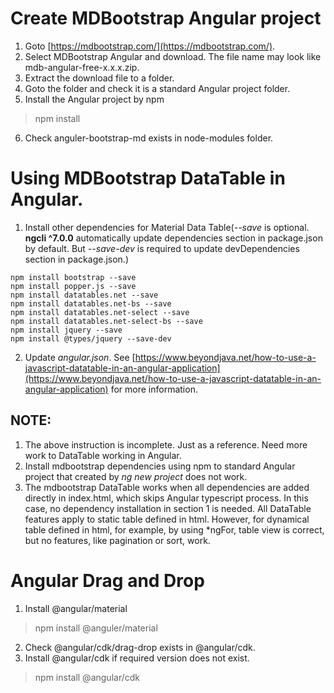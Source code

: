 # Create MDBootstrap Angular project

1. Goto [https://mdbootstrap.com/](https://mdbootstrap.com/).
2. Select MDBootstrap Angular and download. The file name may look like mdb-angular-free-x.x.x.zip.
3. Extract the download file to a folder.
4. Goto the folder and check it is a standard Angular project folder.
5. Install the Angular project by npm
> npm install 
6. Check anguler-bootstrap-md exists in node-modules folder.

# Using MDBootstrap DataTable in Angular.

1. Install other dependencies for Material Data Table(_--save_ is optional. **ngcli ^7.0.0** automatically update dependencies section in package.json by default. But _--save-dev_ is required to update devDependencies section in package.json.)
```
npm install bootstrap --save
npm install popper.js --save
npm install datatables.net --save
npm install datatables.net-bs --save
npm install datatables.net-select --save
npm install datatables.net-select-bs --save
npm install jquery --save
npm install @types/jquery --save-dev
```
2. Update _angular.json_. See [https://www.beyondjava.net/how-to-use-a-javascript-datatable-in-an-angular-application](https://www.beyondjava.net/how-to-use-a-javascript-datatable-in-an-angular-application) for more information.

## NOTE: 
1. The above instruction is incomplete. Just as a reference. Need more work to DataTable working in Angular.
2. Install mdbootstrap dependencies using npm to standard Angular project that created by _ng new project_ does not work.
3. The mdbootstrap DataTable works when all dependencies are added directly in index.html,  which skips Angular typescript process. In this case, no dependency installation in section 1 is needed. All DataTable features apply to static table defined in html. However, for dynamical table defined in html, for example, by using *ngFor, table view is correct, but no features, like pagination or sort, work.

# Angular Drag and Drop

1. Install @angular/material
> npm install @anguler/material
2. Check @angular/cdk/drag-drop exists in @angular/cdk.
2. Install @angular/cdk if required version does not exist.
> npm install @angular/cdk